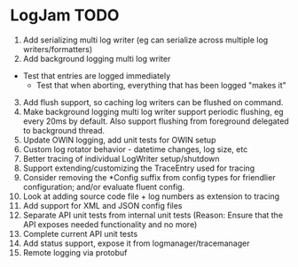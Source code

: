 # LogJam TODO

1. Add serializing multi log writer
    (eg can serialize across multiple log writers/formatters)
2. Add background logging multi log writer
  * Test that entries are logged immediately
	* Test that when aborting, everything that has been logged "makes it"
3. Add flush support, so caching log writers can be flushed on command.
4. Make background logging multi log writer support periodic flushing, eg every 20ms by default.  Also support flushing from foreground delegated to background thread.
1. Update OWIN logging, add unit tests for OWIN setup
1. Custom log rotator behavior - datetime changes, log size, etc
1. Better tracing of individual LogWriter setup/shutdown
1. Support extending/customizing the TraceEntry used for tracing
1. Consider removing the *Config suffix from config types for friendlier configuration; and/or evaluate fluent config.
1. Look at adding source code file + log numbers as extension to tracing
1. Add support for XML and JSON config files
1. Separate API unit tests from internal unit tests
(Reason: Ensure that the API exposes needed functionality and no more)
2. Complete current API unit tests
2. Add status support, expose it from logmanager/tracemanager
3. Remote logging via protobuf
